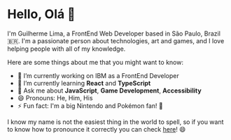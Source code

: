 # Hello, Olá 👋

I'm Guilherme Lima, a FrontEnd Web Developer based in São Paulo, Brazil 🇧🇷. I'm a passionate person about technologies, art and games, and I love helping people with all of my knowledge.

Here are some things about me that you might want to know:

- 🔭 I’m currently working on IBM as a FrontEnd Developer
- 🌱 I’m currently learning **React** and **TypeScript**
- 💬 Ask me about **JavaScript**, **Game Development**, **Accessibility**
- 😄 Pronouns: He, Him, His
- ⚡ Fun fact: I'm a big Nintendo and Pokémon fan! 👀

I know my name is not the easiest thing in the world to spell, so if you want to know how to pronounce it correctly you can check [here](https://www.youtube.com/watch?v=pLEqP3bW-Jg)! 😄
